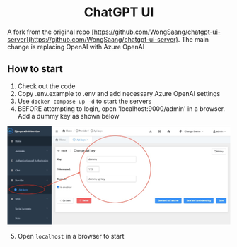 <div align="center">
<h1>ChatGPT UI</h1>
</div>

A fork from the original repo [https://github.com/WongSaang/chatgpt-ui-server](https://github.com/WongSaang/chatgpt-ui-server).
The main change is replacing OpenAI with Azure OpenAI

## How to start

1. Check out the code
2. Copy .env.example to .env and add necessary Azure OpenAI settings
3. Use `docker compose up -d` to start the servers
4. BEFORE attempting to login, open 'localhost:9000/admin' in a browser. Add a dummy key as shown below

![Add Key](./add_key.jpg)

5. Open `localhost` in a browser to start




